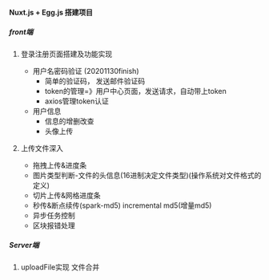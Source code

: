 #### Nuxt.js + Egg.js 搭建项目


##### front端

1. 登录注册页面搭建及功能实现
    + 用户名密码验证 (20201130finish)
        - 简单的验证码， 发送邮件验证码
        - token的管理=》用户中心页面，发送请求，自动带上token
        - axios管理token认证
    + 用户信息
        - 信息的增删改查
        - 头像上传
        
2. 上传文件深入    
    - 拖拽上传&进度条
    - 图片类型判断-文件的头信息(16进制决定文件类型)(操作系统对文件格式的定义)
    - 切片上传&网格进度条
    - 秒传&断点续传(spark-md5) incremental md5(增量md5)
    - 异步任务控制
    - 区块报错处理
##### Server端

1. uploadFile实现 文件合并

